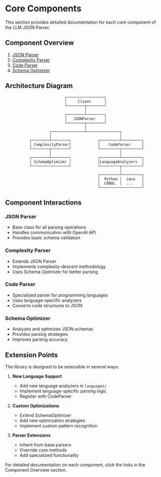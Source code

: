 # Core Components

This section provides detailed documentation for each core component of the LLM JSON Parser.

## Component Overview

1. [JSON Parser](json-parser.md)
2. [Complexity Parser](complexity-parser.md)
3. [Code Parser](code-parser.md)
4. [Schema Optimizer](schema-optimizer.md)

## Architecture Diagram

```
                           ┌─────────────────┐
                           │     Client      │
                           └────────┬────────┘
                                    │
                           ┌────────┴────────┐
                           │   JSONParser    │
                           └────────┬────────┘
                                    │
                    ┌───────────────┴───────────────┐
                    │                               │
           ┌────────┴────────┐            ┌─────────┴─────────┐
           │ ComplexityParser│            │    CodeParser     │
           └────────┬────────┘            └─────────┬─────────┘
                    │                               │
           ┌────────┴────────┐            ┌─────────┴─────────┐
           │ SchemaOptimizer │            │LanguageAnalyzers  │
           └─────────────────┘            └─────────┬─────────┘
                                                    │
                                          ┌─────────┴─────────┐
                                          │  Python │  Java   │
                                          │  COBOL  │  ...    │
                                          └───────────────────┘
```

## Component Interactions

### JSON Parser
- Base class for all parsing operations
- Handles communication with OpenAI API
- Provides basic schema validation

### Complexity Parser
- Extends JSON Parser
- Implements complexity-descent methodology
- Uses Schema Optimizer for better parsing

### Code Parser
- Specialized parser for programming languages
- Uses language-specific analyzers
- Converts code structures to JSON

### Schema Optimizer
- Analyzes and optimizes JSON schemas
- Provides parsing strategies
- Improves parsing accuracy

## Extension Points

The library is designed to be extensible in several ways:

1. **New Language Support**
   - Add new language analyzers in `languages/`
   - Implement language-specific parsing logic
   - Register with CodeParser

2. **Custom Optimizations**
   - Extend SchemaOptimizer
   - Add new optimization strategies
   - Implement custom pattern recognition

3. **Parser Extensions**
   - Inherit from base parsers
   - Override core methods
   - Add specialized functionality

For detailed documentation on each component, click the links in the Component Overview section.
